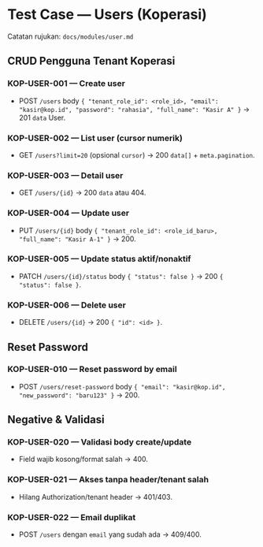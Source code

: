 # Test Case — Users (Koperasi)

Catatan rujukan: `docs/modules/user.md`

## CRUD Pengguna Tenant Koperasi

### KOP-USER-001 — Create user
- POST `/users` body `{ "tenant_role_id": <role_id>, "email": "kasir@kop.id", "password": "rahasia", "full_name": "Kasir A" }` → 201 `data` User.

### KOP-USER-002 — List user (cursor numerik)
- GET `/users?limit=20` (opsional `cursor`) → 200 `data[]` + `meta.pagination`.

### KOP-USER-003 — Detail user
- GET `/users/{id}` → 200 `data` atau 404.

### KOP-USER-004 — Update user
- PUT `/users/{id}` body `{ "tenant_role_id": <role_id_baru>, "full_name": "Kasir A-1" }` → 200.

### KOP-USER-005 — Update status aktif/nonaktif
- PATCH `/users/{id}/status` body `{ "status": false }` → 200 `{ "status": false }`.

### KOP-USER-006 — Delete user
- DELETE `/users/{id}` → 200 `{ "id": <id> }`.

## Reset Password

### KOP-USER-010 — Reset password by email
- POST `/users/reset-password` body `{ "email": "kasir@kop.id", "new_password": "baru123" }` → 200.

## Negative & Validasi

### KOP-USER-020 — Validasi body create/update
- Field wajib kosong/format salah → 400.

### KOP-USER-021 — Akses tanpa header/tenant salah
- Hilang Authorization/tenant header → 401/403.

### KOP-USER-022 — Email duplikat
- POST `/users` dengan `email` yang sudah ada → 409/400.

